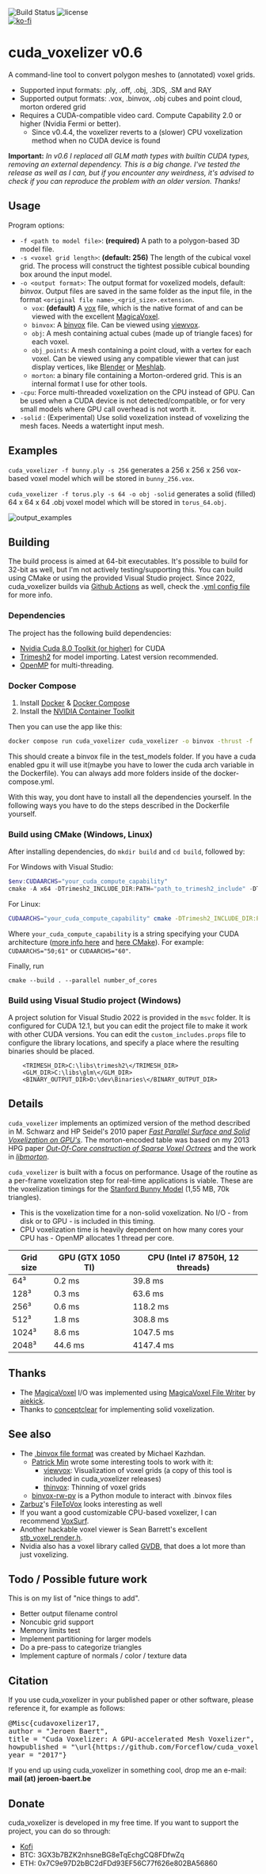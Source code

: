 ![Build Status](https://github.com/Forceflow/cuda_voxelizer/actions/workflows/autobuild.yml/badge.svg) ![license](https://img.shields.io/github/license/Forceflow/cuda_voxelizer.svg)<br>
[![ko-fi](https://ko-fi.com/img/githubbutton_sm.svg)](https://ko-fi.com/Z8Z7GFNW3) 

# cuda_voxelizer v0.6

A command-line tool to convert polygon meshes to (annotated) voxel grids.
 * Supported input formats: .ply, .off, .obj, .3DS, .SM and RAY
 * Supported output formats: .vox, .binvox, .obj cubes and point cloud, morton ordered grid
 * Requires a CUDA-compatible video card. Compute Capability 2.0 or higher (Nvidia Fermi or better).
   * Since v0.4.4, the voxelizer reverts to a (slower) CPU voxelization method when no CUDA device is found
   
**Important:** _In v0.6 I replaced all GLM math types with builtin CUDA types, removing an external dependency. This is a big change. I've tested the release as well as I can, but if you encounter any weirdness, it's advised to check if you can reproduce the problem with an older version. Thanks!_

## Usage
Program options:
 * `-f <path to model file>`: **(required)** A path to a polygon-based 3D model file. 
 * `-s <voxel grid length>`: **(default: 256)** The length of the cubical voxel grid. The process will construct the tightest possible cubical bounding box around the input model.
 * `-o <output format>`: The output format for voxelized models, default: *binvox*. Output files are saved in the same folder as the input file, in the format `<original file name>_<grid_size>.extension`.
   * `vox`: **(default)** A [vox](https://github.com/ephtracy/voxel-model/blob/master/MagicaVoxel-file-format-vox.txt) file, which is the native format of and can be viewed with the excellent [MagicaVoxel](https://ephtracy.github.io/).
   * `binvox`: A [binvox](http://www.patrickmin.com/binvox/binvox.html) file. Can be viewed using [viewvox](http://www.patrickmin.com/viewvox/).
   * `obj`: A mesh containing actual cubes (made up of triangle faces) for each voxel.
   * `obj_points`: A mesh containing a point cloud, with a vertex for each voxel. Can be viewed using any compatible viewer that can just display vertices, like [Blender](https://www.blender.org/) or [Meshlab](https://www.meshlab.net/).
   * `morton`: a binary file containing a Morton-ordered grid. This is an internal format I use for other tools.
 * `-cpu`: Force multi-threaded voxelization on the CPU instead of GPU. Can be used when a CUDA device is not detected/compatible, or for very small models where GPU call overhead is not worth it.
 * `-solid` : (Experimental) Use solid voxelization instead of voxelizing the mesh faces. Needs a watertight input mesh.

## Examples
`cuda_voxelizer -f bunny.ply -s 256` generates a 256 x 256 x 256 vox-based voxel model which will be stored in `bunny_256.vox`. 

`cuda_voxelizer -f torus.ply -s 64 -o obj -solid` generates a solid (filled) 64 x 64 x 64 .obj voxel model which will be stored in `torus_64.obj`. 

![output_examples](https://raw.githubusercontent.com/Forceflow/cuda_voxelizer/main/img/output_examples.jpg)

## Building
The build process is aimed at 64-bit executables. It's possible to build for 32-bit as well, but I'm not actively testing/supporting this.
You can build using CMake or using the provided Visual Studio project. Since 2022, cuda_voxelizer builds via [Github Actions](https://github.com/Forceflow/cuda_voxelizer/actions) as well, check the .[yml config file](https://github.com/Forceflow/cuda_voxelizer/blob/main/.github/workflows/autobuild.yml) for more info.

### Dependencies
The project has the following build dependencies:
 * [Nvidia Cuda 8.0 Toolkit (or higher)](https://developer.nvidia.com/cuda-toolkit) for CUDA
 * [Trimesh2](https://github.com/Forceflow/trimesh2) for model importing. Latest version recommended.
 * [OpenMP](https://www.openmp.org/) for multi-threading.

### Docker Compose
1. Install [Docker](https://docs.docker.com/get-docker/) & [Docker Compose](https://docs.docker.com/compose/)
2. Install the [NVIDIA Container Toolkit](https://github.com/NVIDIA/nvidia-docker)

Then you can use the app like this:
```bash
docker compose run cuda_voxelizer cuda_voxelizer -o binvox -thrust -f ./test_models/bunny.OBJ -s 256

```
This should create a binvox file in the test_models folder. 
If you have a cuda enabled gpu it will use it(maybe you have to lower the cuda arch variable in the Dockerfile).
You can always add more folders inside of the docker-compose.yml.

With this way, you dont have to install all the dependencies yourself.
In the following ways you have to do the steps described in the Dockerfile yourself.

### Build using CMake (Windows, Linux)
After installing dependencies, do `mkdir build` and `cd build`, followed by:

For Windows with Visual Studio:
```powershell
$env:CUDAARCHS="your_cuda_compute_capability"
cmake -A x64 -DTrimesh2_INCLUDE_DIR:PATH="path_to_trimesh2_include" -DTrimesh2_LINK_DIR:PATH="path_to_trimesh2_library_dir" .. 
```

For Linux:
```bash
CUDAARCHS="your_cuda_compute_capability" cmake -DTrimesh2_INCLUDE_DIR:PATH="path_to_trimesh2_include" -DTrimesh2_LINK_DIR:PATH="path_to_trimesh2_library_dir" -DCUDA_ARCH:STRING="your_cuda_compute_capability" .. 
```
Where `your_cuda_compute_capability` is a string specifying your CUDA architecture ([more info here](https://docs.nvidia.com/cuda/archive/10.2/cuda-compiler-driver-nvcc/index.html#options-for-steering-gpu-code-generation-gpu-architecture) and [here CMake](https://cmake.org/cmake/help/v3.20/envvar/CUDAARCHS.html#envvar:CUDAARCHS)). For example: `CUDAARCHS="50;61"` or `CUDAARCHS="60"`.

Finally, run
```
cmake --build . --parallel number_of_cores
```

### Build using Visual Studio project (Windows)
A project solution for Visual Studio 2022 is provided in the `msvc` folder. It is configured for CUDA 12.1, but you can edit the project file to make it work with other CUDA versions. You can edit the `custom_includes.props` file to configure the library locations, and specify a place where the resulting binaries should be placed.

```
    <TRIMESH_DIR>C:\libs\trimesh2\</TRIMESH_DIR>
    <GLM_DIR>C:\libs\glm\</GLM_DIR>
    <BINARY_OUTPUT_DIR>D:\dev\Binaries\</BINARY_OUTPUT_DIR>
```
## Details
`cuda_voxelizer` implements an optimized version of the method described in M. Schwarz and HP Seidel's 2010 paper [*Fast Parallel Surface and Solid Voxelization on GPU's*](http://research.michael-schwarz.com/publ/2010/vox/). The morton-encoded table was based on my 2013 HPG paper [*Out-Of-Core construction of Sparse Voxel Octrees*](http://graphics.cs.kuleuven.be/publications/BLD14OCCSVO/)  and the work in [*libmorton*](https://github.com/Forceflow/libmorton).

`cuda_voxelizer` is built with a focus on performance. Usage of the routine as a per-frame voxelization step for real-time applications is viable. These are the voxelization timings for the [Stanford Bunny Model](https://graphics.stanford.edu/data/3Dscanrep/) (1,55 MB, 70k triangles). 
 * This is the voxelization time for a non-solid voxelization. No I/O - from disk or to GPU - is included in this timing.
 * CPU voxelization time is heavily dependent on how many cores your CPU has - OpenMP allocates 1 thread per core.

| Grid size | GPU (GTX 1050 TI) | CPU (Intel i7 8750H, 12 threads) |
|-----------|--------|--------|
| 64³     | 0.2 ms | 39.8 ms |
| 128³     | 0.3 ms | 63.6 ms |
| 256³     | 0.6 ms | 118.2 ms |
| 512³     | 1.8 ms | 308.8 ms |
| 1024³    | 8.6 ms | 1047.5 ms |
| 2048³    | 44.6 ms | 4147.4 ms |

## Thanks
 * The [MagicaVoxel](https://ephtracy.github.io/) I/O was implemented using [MagicaVoxel File Writer](https://github.com/aiekick/MagicaVoxel_File_Writer) by [aiekick](https://github.com/aiekick).
* Thanks to [conceptclear](https://github.com/conceptclear) for implementing solid voxelization.

## See also

 * The [.binvox file format](https://www.patrickmin.com/binvox/binvox.html) was created by Michael Kazhdan. 
   * [Patrick Min](https://www.patrickmin.com/binvox/) wrote some interesting tools to work with it:
     * [viewvox](https://www.patrickmin.com/viewvox/): Visualization of voxel grids (a copy of this tool is included in cuda_voxelizer releases)
     * [thinvox](https://www.patrickmin.com/thinvox/): Thinning of voxel grids
   * [binvox-rw-py](https://github.com/dimatura/binvox-rw-py) is a Python module to interact with .binvox files
 * [Zarbuz](https://github.com/zarbuz)'s [FileToVox](https://github.com/Zarbuz/FileToVox) looks interesting as well
 * If you want a good customizable CPU-based voxelizer, I can recommend [VoxSurf](https://github.com/sylefeb/VoxSurf).
 * Another hackable voxel viewer is Sean Barrett's excellent [stb_voxel_render.h](https://github.com/nothings/stb/blob/master/stb_voxel_render.h).
 * Nvidia also has a voxel library called [GVDB](https://developer.nvidia.com/gvdb), that does a lot more than just voxelizing.

## Todo / Possible future work
This is on my list of "nice things to add".

 * Better output filename control
 * Noncubic grid support
 * Memory limits test
 * Implement partitioning for larger models
 * Do a pre-pass to categorize triangles
 * Implement capture of normals / color / texture data
 
## Citation
If you use cuda_voxelizer in your published paper or other software, please reference it, for example as follows:
<pre>
@Misc{cudavoxelizer17,
author = "Jeroen Baert",
title = "Cuda Voxelizer: A GPU-accelerated Mesh Voxelizer",
howpublished = "\url{https://github.com/Forceflow/cuda_voxelizer}",
year = "2017"}
</pre>
If you end up using cuda_voxelizer in something cool, drop me an e-mail: **mail (at) jeroen-baert.be**

## Donate
cuda_voxelizer is developed in my free time. If you want to support the project, you can do so through:
* [Kofi](https://ko-fi.com/jbaert)
* BTC: 3GX3b7BZK2nhsneBG8eTqEchgCQ8FDfwZq 
* ETH: 0x7C9e97D2bBC2dFDd93EF56C77f626e802BA56860
